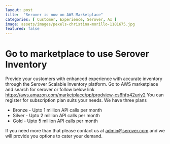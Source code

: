 ```yaml
---
layout: post
title:  "Serover is now on AWS Marketplace"
categories: [ Customer, Experience, Serover, AI ]
image: assets/images/pexels-christina-morillo-1181675.jpg
featured: false
---
```

# Go to marketplace to use Serover Inventory 

Provide your customers with enhanced experience with accurate inventory through the Serover Scalable Inventory platform. 
Go to AWS marketplace and search for serover or follow below link 
https://aws.amazon.com/marketplace/pp/prodview-cs6hfp42uriy2
You can register for subscription plan suits your needs.
We have three plans 
* Bronze - Upto 1 million API calls per month
* Silver - Upto 2 million API calls per month
* Gold - Upto 5 million API calls per month

If you need more than that please contact us at admin@serover.com and we will provide you options to cater your demand.
